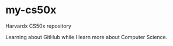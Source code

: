 # my-cs50x
Harvardx CS50x repository

Learning about GitHub while I learn more about Computer Science.

